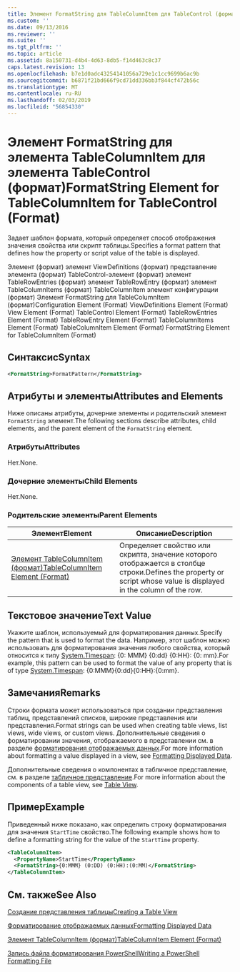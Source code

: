 ```yaml
---
title: Элемент FormatString для TableColumnItem для TableControl (формат) | Документация Майкрософт
ms.custom: ''
ms.date: 09/13/2016
ms.reviewer: ''
ms.suite: ''
ms.tgt_pltfrm: ''
ms.topic: article
ms.assetid: 8a150731-d4b4-4d63-8db5-f14d463c8c37
caps.latest.revision: 13
ms.openlocfilehash: b7e1d0adc43254141056a729e1c1cc9699b6ac9b
ms.sourcegitcommit: b6871f21bd666f9cd71dd336bb3f844cf472b56c
ms.translationtype: MT
ms.contentlocale: ru-RU
ms.lasthandoff: 02/03/2019
ms.locfileid: "56854330"
---
```

# <a name="formatstring-element-for-tablecolumnitem-for-tablecontrol-format"></a><span data-ttu-id="860ab-102">Элемент FormatString для элемента TableColumnItem для элемента TableControl (формат)</span><span class="sxs-lookup"><span data-stu-id="860ab-102">FormatString Element for TableColumnItem for TableControl (Format)</span></span>

<span data-ttu-id="860ab-103">Задает шаблон формата, который определяет способ отображения значения свойства или скрипт таблицы.</span><span class="sxs-lookup"><span data-stu-id="860ab-103">Specifies a format pattern that defines how the property or script value of the table is displayed.</span></span>

<span data-ttu-id="860ab-104">Элемент (формат) элемент ViewDefinitions (формат) представление элемента (формат) TableControl-элемент (формат) элемент TableRowEntries (формат) элемент TableRowEntry (формат) элемент TableColumnItems (формат) TableColumnItem элемент конфигурации (формат) Элемент FormatString для TableColumnItem (формат)</span><span class="sxs-lookup"><span data-stu-id="860ab-104">Configuration Element (Format) ViewDefinitions Element (Format) View Element (Format) TableControl Element (Format) TableRowEntries Element (Format) TableRowEntry Element (Format) TableColumnItems Element (Format) TableColumnItem Element (Format) FormatString Element for TableColumnItem (Format)</span></span>

## <a name="syntax"></a><span data-ttu-id="860ab-105">Синтаксис</span><span class="sxs-lookup"><span data-stu-id="860ab-105">Syntax</span></span>

```xml
<FormatString>FormatPattern</FormatString>
```

## <a name="attributes-and-elements"></a><span data-ttu-id="860ab-106">Атрибуты и элементы</span><span class="sxs-lookup"><span data-stu-id="860ab-106">Attributes and Elements</span></span>

<span data-ttu-id="860ab-107">Ниже описаны атрибуты, дочерние элементы и родительский элемент `FormatString` элемент.</span><span class="sxs-lookup"><span data-stu-id="860ab-107">The following sections describe attributes, child elements, and the parent element of the `FormatString` element.</span></span>

### <a name="attributes"></a><span data-ttu-id="860ab-108">Атрибуты</span><span class="sxs-lookup"><span data-stu-id="860ab-108">Attributes</span></span>

<span data-ttu-id="860ab-109">Нет.</span><span class="sxs-lookup"><span data-stu-id="860ab-109">None.</span></span>

### <a name="child-elements"></a><span data-ttu-id="860ab-110">Дочерние элементы</span><span class="sxs-lookup"><span data-stu-id="860ab-110">Child Elements</span></span>

<span data-ttu-id="860ab-111">Нет.</span><span class="sxs-lookup"><span data-stu-id="860ab-111">None.</span></span>

### <a name="parent-elements"></a><span data-ttu-id="860ab-112">Родительские элементы</span><span class="sxs-lookup"><span data-stu-id="860ab-112">Parent Elements</span></span>

|<span data-ttu-id="860ab-113">Элемент</span><span class="sxs-lookup"><span data-stu-id="860ab-113">Element</span></span>|<span data-ttu-id="860ab-114">Описание</span><span class="sxs-lookup"><span data-stu-id="860ab-114">Description</span></span>|
|-------------|-----------------|
|[<span data-ttu-id="860ab-115">Элемент TableColumnItem (формат)</span><span class="sxs-lookup"><span data-stu-id="860ab-115">TableColumnItem Element (Format)</span></span>](./tablecolumnitem-element-for-tablecolumnitems-for-tablecontrol-format.md)|<span data-ttu-id="860ab-116">Определяет свойство или скрипта, значение которого отображается в столбце строки.</span><span class="sxs-lookup"><span data-stu-id="860ab-116">Defines the property or script whose value is displayed in the column of the row.</span></span>|

## <a name="text-value"></a><span data-ttu-id="860ab-117">Текстовое значение</span><span class="sxs-lookup"><span data-stu-id="860ab-117">Text Value</span></span>

<span data-ttu-id="860ab-118">Укажите шаблон, используемый для форматирования данных.</span><span class="sxs-lookup"><span data-stu-id="860ab-118">Specify the pattern that is used to format the data.</span></span> <span data-ttu-id="860ab-119">Например, этот шаблон можно использовать для форматирования значения любого свойства, который относится к типу [System.Timespan](/dotnet/api/System.TimeSpan): {0: MMM} {0:dd} {0:HH}: {0: mm}.</span><span class="sxs-lookup"><span data-stu-id="860ab-119">For example, this pattern can be used to format the value of any property that is of type [System.Timespan](/dotnet/api/System.TimeSpan): {0:MMM}{0:dd}{0:HH}:{0:mm}.</span></span>

## <a name="remarks"></a><span data-ttu-id="860ab-120">Замечания</span><span class="sxs-lookup"><span data-stu-id="860ab-120">Remarks</span></span>

<span data-ttu-id="860ab-121">Строки формата может использоваться при создании представления таблиц, представлений списков, широкие представления или представления.</span><span class="sxs-lookup"><span data-stu-id="860ab-121">Format strings can be used when creating table views, list views, wide views, or custom views.</span></span> <span data-ttu-id="860ab-122">Дополнительные сведения о форматировании значения, отображаемого в представлении см. в разделе [форматирования отображаемых данных](./formatting-displayed-data.md).</span><span class="sxs-lookup"><span data-stu-id="860ab-122">For more information about formatting a value displayed in a view, see [Formatting Displayed Data](./formatting-displayed-data.md).</span></span>

<span data-ttu-id="860ab-123">Дополнительные сведения о компонентах в табличное представление, см. в разделе [табличное представление](./creating-a-table-view.md).</span><span class="sxs-lookup"><span data-stu-id="860ab-123">For more information about the components of a table view, see [Table View](./creating-a-table-view.md).</span></span>

## <a name="example"></a><span data-ttu-id="860ab-124">Пример</span><span class="sxs-lookup"><span data-stu-id="860ab-124">Example</span></span>

<span data-ttu-id="860ab-125">Приведенный ниже показано, как определить строку форматирования для значения `StartTime` свойство.</span><span class="sxs-lookup"><span data-stu-id="860ab-125">The following example shows how to define a formatting string for the value of the `StartTime` property.</span></span>

```xml
<TableColumnItem>
  <PropertyName>StartTime</PropertyName>
  <FormatString>{0:MMM} (0:DD) (0:HH):(0:MM)</FormatString>
</TableColumnItem>
```

## <a name="see-also"></a><span data-ttu-id="860ab-126">См. также</span><span class="sxs-lookup"><span data-stu-id="860ab-126">See Also</span></span>

[<span data-ttu-id="860ab-127">Создание представления таблицы</span><span class="sxs-lookup"><span data-stu-id="860ab-127">Creating a Table View</span></span>](./creating-a-table-view.md)

[<span data-ttu-id="860ab-128">Форматирование отображаемых данных</span><span class="sxs-lookup"><span data-stu-id="860ab-128">Formatting Displayed Data</span></span>](./formatting-displayed-data.md)

[<span data-ttu-id="860ab-129">Элемент TableColumnItem (формат)</span><span class="sxs-lookup"><span data-stu-id="860ab-129">TableColumnItem Element (Format)</span></span>](./tablecolumnitem-element-for-tablecolumnitems-for-tablecontrol-format.md)

[<span data-ttu-id="860ab-130">Запись файла форматирования PowerShell</span><span class="sxs-lookup"><span data-stu-id="860ab-130">Writing a PowerShell Formatting File</span></span>](./writing-a-powershell-formatting-file.md)

